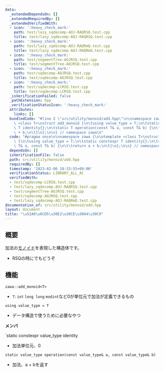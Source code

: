 ```yaml
---
data:
  _extendedDependsOn: []
  _extendedRequiredBy: []
  _extendedVerifiedWith:
  - icon: ':heavy_check_mark:'
    path: test/lazy_sqdecomp-AOJ-RAQRSQ.test.cpp
    title: test/lazy_sqdecomp-AOJ-RAQRSQ.test.cpp
  - icon: ':heavy_check_mark:'
    path: test/lazy_sqdecomp-AOJ-RAQRmQ.test.cpp
    title: test/lazy_sqdecomp-AOJ-RAQRmQ.test.cpp
  - icon: ':heavy_check_mark:'
    path: test/segmentTree-AOJRSQ.test.cpp
    title: test/segmentTree-AOJRSQ.test.cpp
  - icon: ':heavy_check_mark:'
    path: test/sqdecomp-AOJRSQ.test.cpp
    title: test/sqdecomp-AOJRSQ.test.cpp
  - icon: ':heavy_check_mark:'
    path: test/sqdecomp-LCRSQ.test.cpp
    title: test/sqdecomp-LCRSQ.test.cpp
  _isVerificationFailed: false
  _pathExtension: hpp
  _verificationStatusIcon: ':heavy_check_mark:'
  attributes:
    links: []
  bundledCode: "#line 2 \"src/utility/monoid/add.hpp\"\n\nnamespace zawa {\n\ntemplate\
    \ <class T>\nstruct add_monoid {\n\tusing value_type = T;\n\tstatic constexpr\
    \ T identity{};\n\tstatic T operation(const T& a, const T& b) {\n\t\treturn a\
    \ + b;\n\t}\n};\n\n} // namespace zawa\n"
  code: "#pragma once\n\nnamespace zawa {\n\ntemplate <class T>\nstruct add_monoid\
    \ {\n\tusing value_type = T;\n\tstatic constexpr T identity{};\n\tstatic T operation(const\
    \ T& a, const T& b) {\n\t\treturn a + b;\n\t}\n};\n\n} // namespace zawa\n"
  dependsOn: []
  isVerificationFile: false
  path: src/utility/monoid/add.hpp
  requiredBy: []
  timestamp: '2023-02-06 18:33:55+09:00'
  verificationStatus: LIBRARY_ALL_AC
  verifiedWith:
  - test/sqdecomp-LCRSQ.test.cpp
  - test/lazy_sqdecomp-AOJ-RAQRSQ.test.cpp
  - test/segmentTree-AOJRSQ.test.cpp
  - test/sqdecomp-AOJRSQ.test.cpp
  - test/lazy_sqdecomp-AOJ-RAQRmQ.test.cpp
documentation_of: src/utility/monoid/add.hpp
layout: document
title: "\u52A0\u6CD5\u30E2\u30CE\u30A4\u30C9"
---
```


## 概要

加法の[モノイド](https://ja.wikipedia.org/wiki/%E3%83%A2%E3%83%8E%E3%82%A4%E3%83%89)を表現した構造体です。
- RSQの時にでもどうぞ

## 機能

`zawa::add_monoid<T>`
- `T`: `int` `long long` `modint`など0が単位元で加法が定義できるもの

`using value_type = T`
- データ構造で使うために必要なやつ

**メンバ**

`static constexpr value_type identity
- 加法単位元、0

`static value_type operation(const value_type& a, const value_type& b)`
- 加法、a + bを返す

